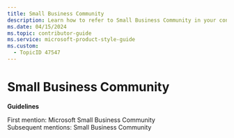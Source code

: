 ```yaml
---
title: Small Business Community
description: Learn how to refer to Small Business Community in your content.
ms.date: 04/15/2024
ms.topic: contributor-guide
ms.service: microsoft-product-style-guide
ms.custom:
  - TopicID 47547
---
```



# Small Business Community

**Guidelines**

First mention: Microsoft Small Business Community  
Subsequent mentions: Small Business Community  

